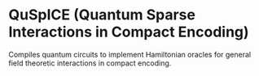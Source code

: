 # QuSpICE (Quantum Sparse Interactions in Compact Encoding)

Compiles quantum circuits to implement Hamiltonian oracles for general field theoretic interactions in compact encoding.
